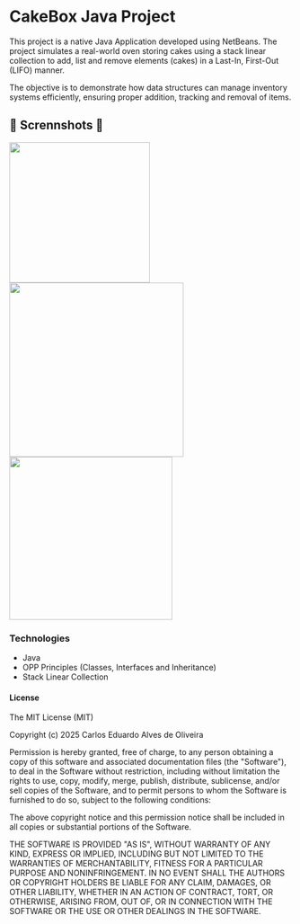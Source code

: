 # CakeBox Java Project
This project is a native Java Application developed using NetBeans. The project simulates a real-world oven storing cakes using a stack linear collection to add, list and remove elements (cakes) in a Last-In, First-Out (LIFO) manner. 

The objective is to demonstrate how data structures can manage inventory systems efficiently, ensuring proper addition, tracking and removal of items. 

## 📸 Scrennshots 📸
<img src="https://github.com/user-attachments/assets/e5b70f21-62f8-48c2-a721-7cdaf0c580e7" width=250/>
<img src="https://github.com/user-attachments/assets/a8f166d2-3a8c-4768-8ef1-e9e6db93d703" width=310/>
<img src="https://github.com/user-attachments/assets/72242cf3-2144-4377-b79a-cbf534672fba" width=290/>

### Technologies
- Java
- OPP Principles (Classes, Interfaces and Inheritance)
- Stack Linear Collection

#### License

The MIT License (MIT)

Copyright (c) 2025 Carlos Eduardo Alves de Oliveira

Permission is hereby granted, free of charge, to any person obtaining a copy of this software and associated documentation files (the "Software"), to deal in the Software without restriction, including without limitation the rights to use, copy, modify, merge, publish, distribute, sublicense, and/or sell copies of the Software, and to permit persons to whom the Software is furnished to do so, subject to the following conditions:

The above copyright notice and this permission notice shall be included in all copies or substantial portions of the Software.

THE SOFTWARE IS PROVIDED "AS IS", WITHOUT WARRANTY OF ANY KIND, EXPRESS OR IMPLIED, INCLUDING BUT NOT LIMITED TO THE WARRANTIES OF MERCHANTABILITY, FITNESS FOR A PARTICULAR PURPOSE AND NONINFRINGEMENT. IN NO EVENT SHALL THE AUTHORS OR COPYRIGHT HOLDERS BE LIABLE FOR ANY CLAIM, DAMAGES, OR OTHER LIABILITY, WHETHER IN AN ACTION OF CONTRACT, TORT, OR OTHERWISE, ARISING FROM, OUT OF, OR IN CONNECTION WITH THE SOFTWARE OR THE USE OR OTHER DEALINGS IN THE SOFTWARE.
